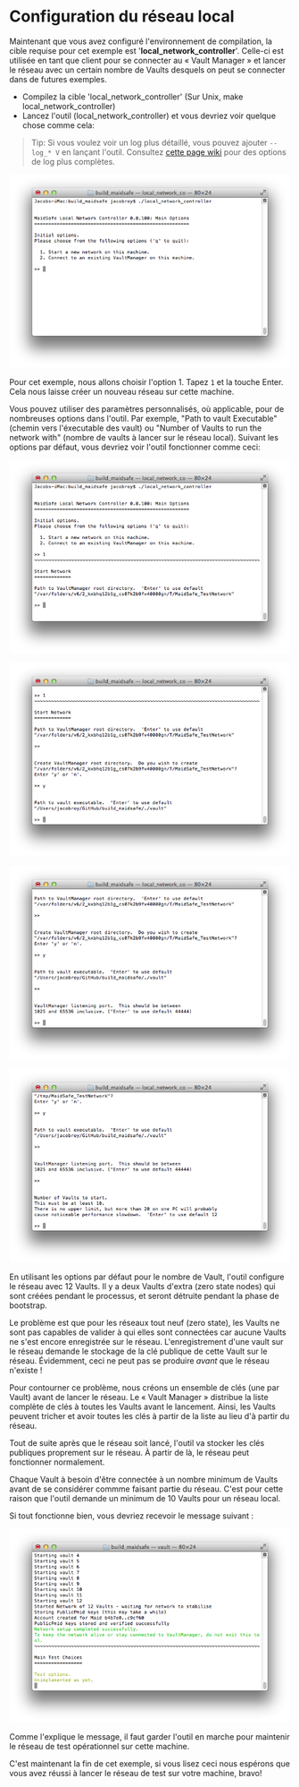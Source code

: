 # Configuration du réseau local

Maintenant que vous avez configuré l'environnement de compilation, la cible requise pour cet exemple est '**local_network_controller**'. Celle-ci est utilisée en tant que client pour se connecter au « Vault Manager » et lancer le réseau avec un certain nombre de Vaults desquels on peut se connecter dans de futures exemples.

* Compilez la cible 'local_network_controller' (Sur Unix, make local_network_controller)
* Lancez l'outil (local_network_controller) et vous devriez voir quelque chose comme cela:

> Tip: Si vous voulez voir un log plus détaillé, vous pouvez ajouter `--log_* V` en lançant l'outil. Consultez [cette page wiki](https://github.com/maidsafe/MaidSafe/wiki/Logging-Options#invoking-logging-arguments) pour des options de log plus complètes.

![Local Network Controller - Start Screen](./img/start_screen.PNG)

Pour cet exemple, nous allons choisir l'option 1. Tapez `1` et la touche Enter. Cela nous laisse créer un nouveau réseau sur cette machine.

Vous pouvez utiliser des paramètres personnalisés, où applicable, pour de nombreuses options dans l'outil. Par exemple, "Path to vault Executable" (chemin vers l'éxecutable des vault) ou "Number of Vaults to run the network with" (nombre de vaults à lancer sur le réseau local). Suivant les options par défaut, vous devriez voir l'outil fonctionner comme ceci:

![Local Network Controller - Vault Manager Root Path](./img/vault_manager_root.PNG)

![Local Network Controller - Vault App Path](./img/vault_executable.PNG)

![Local Network Controller - Listening port](./img/listening_port.PNG)

![Local Network Controller - Vault Count](./img/vaults_count.PNG)


En utilisant les options par défaut pour le nombre de Vault, l'outil configure le réseau avec 12 Vaults. Il y a deux Vaults d'extra (zero state nodes) qui sont créées pendant le processus, et seront détruite pendant la phase de bootstrap.

Le problème est que pour les réseaux tout neuf (zero state), les Vaults ne sont pas capables de valider à qui elles sont connectées car aucune Vaults ne s'est encore enregistrée sur le réseau. L'enregistrement d'une vault sur le réseau demande le stockage de la clé publique de cette Vault sur le réseau. Évidemment, ceci ne peut pas se produire *avant* que le réseau n'existe !

Pour contourner ce problème, nous créons un ensemble de clés (une par Vault) avant de lancer le réseau. Le « Vault Manager » distribue la liste complète de clés à toutes les Vaults avant le lancement. Ainsi, les Vaults peuvent tricher et avoir toutes les clés à partir de la liste au lieu d'à partir du réseau.

Tout de suite après que le réseau soit lancé, l'outil va stocker les clés publiques proprement sur le réseau. À partir de là, le réseau peut fonctionner normalement.

Chaque Vault à besoin d'être connectée à un nombre minimum de Vaults avant de se considérer commme faisant partie du réseau. C'est pour cette raison que l'outil demande un minimum de 10 Vaults pour un réseau local.

Si tout fonctionne bien, vous devriez recevoir le message suivant :

![Local Network Controller - Network Started](./img/network_started.PNG)

Comme l'explique le message, il faut garder l'outil en marche pour maintenir le réseau de test opérationnel sur cette machine.

C'est maintenant la fin de cet exemple, si vous lisez ceci nous espérons que vous avez réussi à lancer le réseau de test sur votre machine, bravo!
